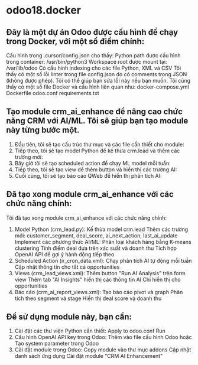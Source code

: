 # odoo18.docker
## Đây là một dự án Odoo được cấu hình để chạy trong Docker, với một số điểm chính:
Cấu hình trong .cursor/config.json cho thấy:
Python path được cấu hình trong container: /usr/bin/python3
Workspace root được mount tại: /var/lib/odoo
Có cấu hình indexing cho các file Python, XML và CSV
Tôi thấy có một số lỗi linter trong file config.json do có comments trong JSON (không được phép). Tôi có thể giúp bạn sửa lỗi này nếu bạn muốn.
Tôi cũng thấy có một số file Docker và cấu hình liên quan như:
docker-compose.yml
Dockerfile
odoo.conf
requirements.txt
## Tạo module crm_ai_enhance để nâng cao chức năng CRM với AI/ML. Tôi sẽ giúp bạn tạo module này từng bước một.
1. Đầu tiên, tôi sẽ tạo cấu trúc thư mục và các file cần thiết cho module:
2. Tiếp theo, tôi sẽ tạo model Python để kế thừa crm.lead và thêm các trường mới:
3. Bây giờ tôi sẽ tạo scheduled action để chạy ML model mỗi tuần:
4. Tiếp theo, tôi sẽ tạo view để thêm button và hiển thị các trường AI:
5. Cuối cùng, tôi sẽ tạo báo cáo QWeb để hiển thị phân tích AI:
## Đã tạo xong module crm_ai_enhance với các chức năng chính:
Tôi đã tạo xong module crm_ai_enhance với các chức năng chính:
1. Model Python (crm_lead.py):
Kế thừa model crm.lead
Thêm các trường mới: customer_segment, deal_score, ai_next_action, last_ai_update
Implement các phương thức AI/ML:
Phân loại khách hàng bằng K-means clustering
Tính điểm deal dựa trên xác suất và doanh thu
Tích hợp OpenAI API để gợi ý hành động tiếp theo
2. Scheduled Action (ir_cron_data.xml):
Chạy phân tích AI tự động mỗi tuần
Cập nhật thông tin cho tất cả opportunities
3. Views (crm_lead_views.xml):
Thêm button "Run AI Analysis" trên form view
Thêm tab "AI Insights" hiển thị các thông tin AI
Chỉ hiển thị cho opportunities
4. Báo cáo (crm_ai_report_views.xml):
Tạo báo cáo pivot và graph
Phân tích theo segment và stage
Hiển thị deal score và doanh thu
## Để sử dụng module này, bạn cần:
1. Cài đặt các thư viện Python cần thiết:
Apply to odoo.conf
Run
2. Cấu hình OpenAI API key trong Odoo:
Thêm vào file cấu hình Odoo hoặc
Tạo system parameter trong Odoo
2. Cài đặt module trong Odoo:
Copy module vào thư mục addons
Cập nhật danh sách ứng dụng
Cài đặt module "CRM AI Enhancement"
